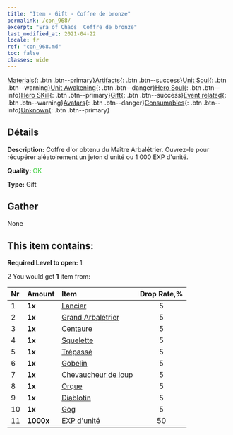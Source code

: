 ```yaml
---
title: "Item - Gift - Coffre de bronze"
permalink: /con_968/
excerpt: "Era of Chaos  Coffre de bronze"
last_modified_at: 2021-04-22
locale: fr
ref: "con_968.md"
toc: false
classes: wide
---
```

 [Materials](/ItemsFR/){: .btn .btn--primary}[Artifacts](/ItemsFR/Artifacts/){: .btn .btn--success}[Unit Soul](/ItemsFR/UnitSoul/){: .btn .btn--warning}[Unit Awakening](/ItemsFR/UnitAwakening/){: .btn .btn--danger}[Hero Soul](/ItemsFR/HeroSoul/){: .btn .btn--info}[Hero SKill](/ItemsFR/HeroSkill/){: .btn .btn--primary}[Gift](/ItemsFR/Gift/){: .btn .btn--success}[Event related](/ItemsFR/Events/){: .btn .btn--warning}[Avatars](/ItemsFR/Avatars/){: .btn .btn--danger}[Consumables](/ItemsFR/Consumables/){: .btn .btn--info}[Unknown](/ItemsFR/Unknown/){: .btn .btn--primary}

## Détails
 **Description:** Coffre d'or obtenu du Maître Arbalétrier. Ouvrez-le pour récupérer aléatoirement un jeton d'unité ou 1 000 EXP d'unité.

 **Quality:** <span style="color: #32CD32">OK</span>

 **Type:** Gift

## Gather

  None

## This item contains:

 **Required Level to open:** 1

 2 You would get **1** item  from:

  | Nr | Amount |     Item    | Drop Rate,% |
  |:---|:-------|:------------|:---------:|
  | 1 |  **1x** | [Lancier](/fr/Items/unt_190/) | 5 | 
  | 2 |  **1x** | [Grand Arbalétrier](/fr/Items/unt_191/) | 5 | 
  | 3 |  **1x** | [Centaure](/fr/Items/unt_199/) | 5 | 
  | 4 |  **1x** | [Squelette](/fr/Items/unt_208/) | 5 | 
  | 5 |  **1x** | [Trépassé](/fr/Items/unt_209/) | 5 | 
  | 6 |  **1x** | [Gobelin](/fr/Items/unt_217/) | 5 | 
  | 7 |  **1x** | [Chevaucheur de loup](/fr/Items/unt_218/) | 5 | 
  | 8 |  **1x** | [Orque](/fr/Items/unt_219/) | 5 | 
  | 9 |  **1x** | [Diablotin](/fr/Items/unt_226/) | 5 | 
  | 10 |  **1x** | [Gog](/fr/Items/unt_227/) | 5 | 
  | 11 |  **1000x** | [EXP d'unité](/fr/Items/con_902/) | 50 | 
